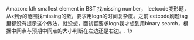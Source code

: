 Amazon: kth smallest element in BST
        找missing number， leetcode变形题，从x到y的范围找missing的数，要求用logn的时间复杂度。之前leetcode刷题tag里都没有提示这个做法，就没想，面试官要求logn我才想到用binary search，根据中间点与预期中间点的大小判断在左边还是右边。. 1p
